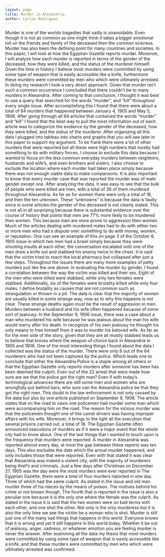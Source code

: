 ```yaml
---
layout: page
title: Murder in Alexandria
author: Carlos Rodriguez
---
```

Murder is one of the worlds tragedies that sadly is unavoidable. Even though it is not as common as one might think it takes a bigger emotional toll on the friends and family of the deceased then the common sickness. Murder has also been the defining point for many countries and societies. In this paper, I will look at how the Egyptian Gazette reports murder. Moreover, I will analyze how each murder is reported in terms of the gender of the deceased, how they were killed, and the status of the murderer himself. Given the time in history I believe most murders were committed by using some type of weapon that is easily accessible like a knife, furthermore these murders were committed by men who which were ultimately arrested.
In doing my research I took a very direct approach. Given that murder isn’t such a common occurrence I concluded that there couldn’t be to many murders in Alexandria. After coming to that conclusion, I thought it was best to use a query that searched for the words “murder”, and “kill” throughout every single issue. After accomplishing this I found that there were about a total of 64 murders that happened between January 4, 1905 and May 5, 1906. After going through all 64 articles that contained the words “murder” and “kill” I found that the best way to pull the most information out of each article was to categorize the evidence by the gender of the deceased, how they were killed, and the status of the murderer. After organizing all this data I plugged into tableau into charts and graphs that you will see later in this paper to support my argument. To be frank there were a lot of other murders that were reported but all these were high numbers that mostly had something to do with military forces, I choose to exclude this data because I wanted to focus on the less common everyday murders between neighbors, husbands and wife’s, and even brothers and sisters. I also choose to exclude the location where each murder had taken place simply because there was not enough viable data to make comparisons. It is also important to know that every murder case that was reported the murder was of male gender except one.
After analyzing the data, it was easy to see that the bulk of people who were killed are men, with a total of 36 of them murdered throughout Alexandria. As far as for women there were only a total of 18, and then the ten unknown. These “unknowns” is because the data is faulty since in some articles the gender of the deceased is not clearly stated. This is not all in all surprising because there is substantial evidence over the course of history that points that men are 77% more likely to be murdered then women. This because men are more prone to aggression then women. Much of the articles dealing with murdered males had to do with either two or more men who had a dispute over something to do with money, women, or reputation. One can see an example of this on page 3 of the October 8, 1905 issue in which two men had a brawl simply because they were shooting insults at each other, the conversation escalated until one of the men drew a knife out and stabbed his enemy twice in the chest. It is said that the victim tried to reach the local pharmacy but collapsed after just a few steps. Throughout the issues there are many more examples of petty murders just like the one above.
In evaluating the murder by gender, I found a correlation between the way the victim was killed and their sex. Eight of the men who were killed were stabbed, while only two females were stabbed. Additionally, six of the females were brutality killed while only four males. I define brutality as causes that are not common such as strangulation or thrown in a pit. The data is clear that the majority of women are usually killed in some strange way, now as to why this happens is not clear. These strange deaths again must be the result of aggression in men. Murders between a husband and his wife often happened because of some sort of jealousy. In the September 9, 1906 issue, there was a case about a man who murdered his wife because he was jealous about the man his wife would marry after his death. In recognize of his own jealousy he thought his only means to free himself from it was to murder his beloved wife. As far as for the men side of the story, given that they are all mostly stabbed leads us to believe that knives where the weapon of choice back in Alexandria in 1905 and 1906.
One of the most interesting things I found about the data I collected was the status of the murder. There were only 8 out of the 64 murderers who had not been captured by the police. Which leads one to conclude that either the Alexandria Police is a staple among all others or that the Egyptian Gazette only reports murders after someone has been has been deemed the culprit. Even out of the 22 arrest that were made how sure are we that the police got the right man? Even if with today’s technological advances there are still some men and women who are wrongfully put behind bars, who sure can the Alexandria police be that they got the right men. This doubt in the law enforcement is not only caused by the data but also by one article published on September 9, 1906. The article states that on the road to oasis one policemen had murder some man which were accompanying him on the road. The reason for the vicious murder was that the policemen thought one of the camel drivers was having improper affairs with his wife. Moreover, it brings to the light all the execution that several prisons carried out, a total of 18. The Egyptian Gazette often announced executions of murders as if it were a major event that the whole city had to know about.
 One of the last things that I wanted to touch upon is the frequency that murders were reported. A murder in Alexandria was reported almost every day, at most the gap between these reports was ten days. This also excludes the date which the actual murder happened, and only includes those that were reported. Even with that stated it was clear that Alexandria was indeed a violent city, with the majority of murderers being thief’s and criminals. Just a few days after Christmas on December 27, 1905 was the day were the most murders were ever reported in The Egyptian Gazette, there were a total of four murders reported in one day. Three of which had the same culprit. As stated in the issue and old man murder three of his nieces by the means of poison. The motives behind his crime or not known though. The fourth that is reported in the issue is also a peculiar one because it is the only one where the female was the culprit. As stated in the issue it is said that the two women were on bad terms with each other, and one shot the other. Not only is the only murderess but it is also the only time we see the victim be a woman who is shot.
Murder is still just one of the many sad things that happens in this world. Everyone knows that it is wrong and yet it still happens in this world today. Whether it be out of jealousy, anger, sadness, or whatever emotion you are feeling murder is never the answer. After examining all the data my thesis that most murders were committed by using some type of weapon that is easily accessible like a knife, and that these murders were committed by men who which were ultimately arrested was confirmed.
